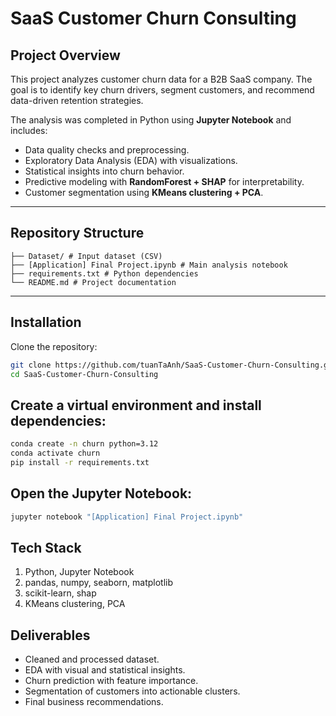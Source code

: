 # SaaS Customer Churn Consulting  

## Project Overview  
This project analyzes customer churn data for a B2B SaaS company. The goal is to identify key churn drivers, segment customers, and recommend data-driven retention strategies.  

The analysis was completed in Python using **Jupyter Notebook** and includes:  
- Data quality checks and preprocessing.  
- Exploratory Data Analysis (EDA) with visualizations.  
- Statistical insights into churn behavior.  
- Predictive modeling with **RandomForest + SHAP** for interpretability.  
- Customer segmentation using **KMeans clustering + PCA**.  

---

## Repository Structure  
```
├── Dataset/ # Input dataset (CSV) 
├── [Application] Final Project.ipynb # Main analysis notebook
├── requirements.txt # Python dependencies
└── README.md # Project documentation
```

---

## Installation  

Clone the repository:  
```bash
git clone https://github.com/tuanTaAnh/SaaS-Customer-Churn-Consulting.git
cd SaaS-Customer-Churn-Consulting
```

## Create a virtual environment and install dependencies:
```bash
conda create -n churn python=3.12
conda activate churn
pip install -r requirements.txt
```

## Open the Jupyter Notebook:
```bash
jupyter notebook "[Application] Final Project.ipynb"
```

## Tech Stack
1. Python, Jupyter Notebook
2. pandas, numpy, seaborn, matplotlib
3. scikit-learn, shap
4. KMeans clustering, PCA

## Deliverables

- Cleaned and processed dataset.
- EDA with visual and statistical insights.
- Churn prediction with feature importance.
- Segmentation of customers into actionable clusters.
- Final business recommendations.

